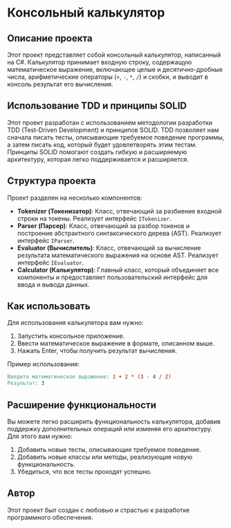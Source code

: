 # Консольный калькулятор

## Описание проекта

Этот проект представляет собой консольный калькулятор, написанный на C#. Калькулятор принимает входную строку, содержащую математическое выражение, включающее целые и десятично-дробные числа, арифметические операторы (`+`, `-`, `*`, `/`) и скобки, и выводит в консоль результат его вычисления.

## Использование TDD и принципы SOLID

Этот проект разработан с использованием методологии разработки TDD (Test-Driven Development) и принципов SOLID. TDD позволяет нам сначала писать тесты, описывающие требуемое поведение программы, а затем писать код, который будет удовлетворять этим тестам. Принципы SOLID помогают создать гибкую и расширяемую архитектуру, которая легко поддерживается и расширяется.

## Структура проекта

Проект разделен на несколько компонентов:

- **Tokenizer (Токенизатор)**: Класс, отвечающий за разбиение входной строки на токены. Реализует интерфейс `ITokenizer`.
- **Parser (Парсер)**: Класс, отвечающий за разбор токенов и построение абстрактного синтаксического дерева (AST). Реализует интерфейс `IParser`.
- **Evaluator (Вычислитель)**: Класс, отвечающий за вычисление результата математического выражения на основе AST. Реализует интерфейс `IEvaluator`.
- **Calculator (Калькулятор)**: Главный класс, который объединяет все компоненты и предоставляет пользовательский интерфейс для ввода и вывода данных.

## Как использовать

Для использования калькулятора вам нужно:

1. Запустить консольное приложение.
2. Ввести математическое выражение в формате, описанном выше.
3. Нажать Enter, чтобы получить результат вычисления.

Пример использования:

```makefile
Введите математическое выражение: 1 + 2 * (3 - 4 / 2)
Результат: 3
```

## Расширение функциональности

Вы можете легко расширить функциональность калькулятора, добавив поддержку дополнительных операций или изменяя его архитектуру. Для этого вам нужно:

1. Добавить новые тесты, описывающие требуемое поведение.
2. Добавить новые классы или методы, реализующие новую функциональность.
3. Убедиться, что все тесты проходят успешно.

## Автор

Этот проект был создан с любовью и страстью к разработке программного обеспечения.
